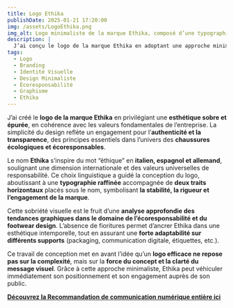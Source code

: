 ```yaml
---
title: Logo Ethika  
publishDate: 2025-01-21 17:20:00   
img: /assets/LogoEthika.png  
img_alt: Logo minimaliste de la marque Ethika, composé d’une typographie sobre avec deux traits en dessous, reflétant des valeurs d’éthique et de simplicité.  
description: |
  J’ai conçu le logo de la marque Ethika en adoptant une approche minimaliste et réfléchie. Inspiré par la signification du mot "éthique" en italien, espagnol et allemand, ce design épuré repose sur une analyse des codes visuels du secteur.  
tags:
  - Logo  
  - Branding  
  - Identité Visuelle  
  - Design Minimaliste  
  - Écoresponsabilité  
  - Graphisme  
  - Ethika  
---
```


J’ai créé le **logo de la marque Ethika** en privilégiant une **esthétique sobre et épurée**, en cohérence avec les valeurs fondamentales de l’entreprise. La simplicité du design reflète un engagement pour l’**authenticité et la transparence**, des principes essentiels dans l’univers des **chaussures écologiques et écoresponsables**.  

Le nom **Ethika** s’inspire du mot “éthique” en **italien, espagnol et allemand**, soulignant une dimension internationale et des valeurs universelles de responsabilité. Ce choix linguistique a guidé la conception du logo, aboutissant à une **typographie raffinée** accompagnée de **deux traits horizontaux** placés sous le nom, symbolisant **la stabilité, la rigueur et l’engagement de la marque**.  

Cette sobriété visuelle est le fruit d’une **analyse approfondie des tendances graphiques dans le domaine de l’écoresponsabilité et du footwear design**. L’absence de fioritures permet d’ancrer Ethika dans une esthétique intemporelle, tout en assurant une **forte adaptabilité sur différents supports** (packaging, communication digitale, étiquettes, etc.).  

Ce travail de conception met en avant l’idée qu’un **logo efficace ne repose pas sur la complexité**, mais sur la **force du concept et la clarté du message visuel**. Grâce à cette approche minimaliste, Ethika peut véhiculer immédiatement son positionnement et son engagement auprès de son public.  

**[Découvrez la Recommandation de communication numérique entière ici](/components/RecommandationStrategieNumerique.pdf)**

